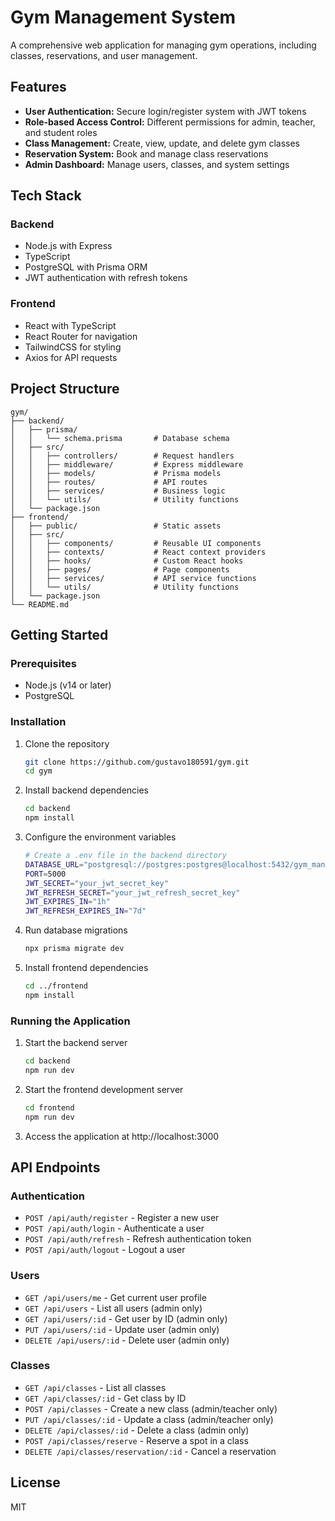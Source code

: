 # Gym Management System

A comprehensive web application for managing gym operations, including classes, reservations, and user management.

## Features

- **User Authentication:** Secure login/register system with JWT tokens
- **Role-based Access Control:** Different permissions for admin, teacher, and student roles
- **Class Management:** Create, view, update, and delete gym classes
- **Reservation System:** Book and manage class reservations
- **Admin Dashboard:** Manage users, classes, and system settings

## Tech Stack

### Backend
- Node.js with Express
- TypeScript
- PostgreSQL with Prisma ORM
- JWT authentication with refresh tokens

### Frontend
- React with TypeScript
- React Router for navigation
- TailwindCSS for styling
- Axios for API requests

## Project Structure

```
gym/
├── backend/
│   ├── prisma/
│   │   └── schema.prisma       # Database schema
│   ├── src/
│   │   ├── controllers/        # Request handlers
│   │   ├── middleware/         # Express middleware
│   │   ├── models/             # Prisma models
│   │   ├── routes/             # API routes
│   │   ├── services/           # Business logic
│   │   └── utils/              # Utility functions
│   └── package.json
├── frontend/
│   ├── public/                 # Static assets
│   ├── src/
│   │   ├── components/         # Reusable UI components
│   │   ├── contexts/           # React context providers
│   │   ├── hooks/              # Custom React hooks
│   │   ├── pages/              # Page components
│   │   ├── services/           # API service functions
│   │   └── utils/              # Utility functions
│   └── package.json
└── README.md
```

## Getting Started

### Prerequisites
- Node.js (v14 or later)
- PostgreSQL

### Installation

1. Clone the repository
   ```bash
   git clone https://github.com/gustavo180591/gym.git
   cd gym
   ```

2. Install backend dependencies
   ```bash
   cd backend
   npm install
   ```

3. Configure the environment variables
   ```bash
   # Create a .env file in the backend directory
   DATABASE_URL="postgresql://postgres:postgres@localhost:5432/gym_management?schema=public"
   PORT=5000
   JWT_SECRET="your_jwt_secret_key"
   JWT_REFRESH_SECRET="your_jwt_refresh_secret_key"
   JWT_EXPIRES_IN="1h"
   JWT_REFRESH_EXPIRES_IN="7d"
   ```

4. Run database migrations
   ```bash
   npx prisma migrate dev
   ```

5. Install frontend dependencies
   ```bash
   cd ../frontend
   npm install
   ```

### Running the Application

1. Start the backend server
   ```bash
   cd backend
   npm run dev
   ```

2. Start the frontend development server
   ```bash
   cd frontend
   npm run dev
   ```

3. Access the application at http://localhost:3000

## API Endpoints

### Authentication
- `POST /api/auth/register` - Register a new user
- `POST /api/auth/login` - Authenticate a user
- `POST /api/auth/refresh` - Refresh authentication token
- `POST /api/auth/logout` - Logout a user

### Users
- `GET /api/users/me` - Get current user profile
- `GET /api/users` - List all users (admin only)
- `GET /api/users/:id` - Get user by ID (admin only)
- `PUT /api/users/:id` - Update user (admin only)
- `DELETE /api/users/:id` - Delete user (admin only)

### Classes
- `GET /api/classes` - List all classes
- `GET /api/classes/:id` - Get class by ID
- `POST /api/classes` - Create a new class (admin/teacher only)
- `PUT /api/classes/:id` - Update a class (admin/teacher only)
- `DELETE /api/classes/:id` - Delete a class (admin only)
- `POST /api/classes/reserve` - Reserve a spot in a class
- `DELETE /api/classes/reservation/:id` - Cancel a reservation

## License

MIT 